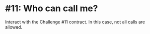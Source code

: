 # #11: Who can call me?

Interact with the Challenge #11 contract. In this case, not all calls are allowed.
